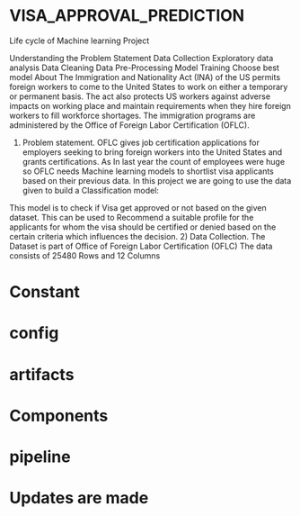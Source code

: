 # VISA_APPROVAL_PREDICTION
Life cycle of Machine learning Project

Understanding the Problem Statement
Data Collection
Exploratory data analysis
Data Cleaning
Data Pre-Processing
Model Training
Choose best model
About
The Immigration and Nationality Act (INA) of the US permits foreign workers to come to the United States to work on either a temporary or permanent basis. The act also protects US workers against adverse impacts on working place and maintain requirements when they hire foreign workers to fill workforce shortages. The immigration programs are administered by the Office of Foreign Labor Certification (OFLC).

1) Problem statement.
OFLC gives job certification applications for employers seeking to bring foreign workers into the United States and grants certifications.
As In last year the count of employees were huge so OFLC needs Machine learning models to shortlist visa applicants based on their previous data.
In this project we are going to use the data given to build a Classification model:

This model is to check if Visa get approved or not based on the given dataset.
This can be used to Recommend a suitable profile for the applicants for whom the visa should be certified or denied based on the certain criteria which influences the decision.
2) Data Collection.
The Dataset is part of Office of Foreign Labor Certification (OFLC)
The data consists of 25480 Rows and 12 Columns


# Constant
# config
# artifacts
# Components
# pipeline

# Updates are made